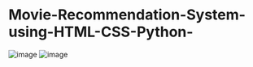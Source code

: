 ﻿# Movie-Recommendation-System-using-HTML-CSS-Python-
![image](https://user-images.githubusercontent.com/109667599/202999322-d3fdaaa0-eaf0-414a-a900-792a0c395b2a.png)
![image](https://user-images.githubusercontent.com/109667599/202999383-a2033c04-58bb-49b2-b0e9-6b71b887904a.png)
